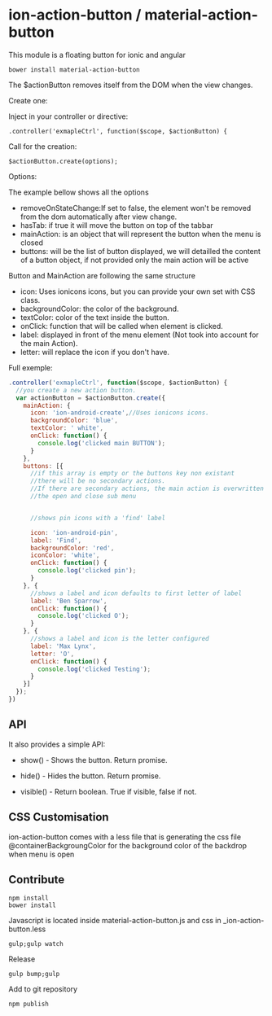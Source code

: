 ion-action-button / material-action-button
=================

This module is a floating button for ionic and angular

```
bower install material-action-button
```

The $actionButton removes itself from the DOM when the view changes.

Create one:

Inject in your controller or directive:

```
.controller('exmapleCtrl', function($scope, $actionButton) {
```

Call for the creation:

```
$actionButton.create(options);
```

Options:

The example bellow shows all the options

* removeOnStateChange:If set to false, the element won't be removed from the dom automatically after view change.
* hasTab: if true it will move the button on top of the tabbar
* mainAction: is an object that will represent the button when the menu is closed
* buttons: will be the list of button displayed, we will detailled the content of a button object, if not provided only the main action will be active

Button and MainAction are following the same structure

* icon: Uses ionicons icons, but you can provide your own set with CSS class.
* backgroundColor: the color of the background.
* textColor: color of the text inside the button.
* onClick: function that will be called when element is clicked.
* label: displayed in front of the menu element (Not took into account for the main Action).
* letter: will replace the icon if you don't have.

Full exemple:

```javascript
.controller('exmapleCtrl', function($scope, $actionButton) {
  //you create a new action button.
  var actionButton = $actionButton.create({
    mainAction: {
      icon: 'ion-android-create',//Uses ionicons icons.
      backgroundColor: 'blue',
      textColor: ' white',
      onClick: function() {
        console.log('clicked main BUTTON');
      }
    },
    buttons: [{
      //if this array is empty or the buttons key non existant
      //there will be no secondary actions.
      //If there are secondary actions, the main action is overwritten to show
      //the open and close sub menu


      //shows pin icons with a 'find' label

      icon: 'ion-android-pin',
      label: 'Find',
      backgroundColor: 'red',
      iconColor: 'white',
      onClick: function() {
        console.log('clicked pin');
      }
    }, {
      //shows a label and icon defaults to first letter of label
      label: 'Ben Sparrow',
      onClick: function() {
        console.log('clicked O');
      }
    }, {
      //shows a label and icon is the letter configured
      label: 'Max Lynx',
      letter: 'O',
      onClick: function() {
        console.log('clicked Testing');
      }
    }]
  });  
})
```

API
----

It also provides a simple API:

* show() - Shows the button. Return promise.

* hide() - Hides the button. Return promise.

* visible() - Return boolean. True if visible, false if not.

CSS Customisation
-----------------

ion-action-button comes with a less file that is generating the css file
@containerBackgroungColor for the background color of the backdrop when menu is open

Contribute
-----------------

```
npm install
bower install
```

Javascript is located inside material-action-button.js and css in _ion-action-button.less

```
gulp;gulp watch
```

Release

```
gulp bump;gulp
```

Add to git repository

```
npm publish
```
